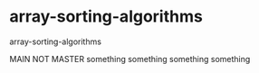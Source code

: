 # array-sorting-algorithms
array-sorting-algorithms

MAIN NOT MASTER
something
something
something
something
